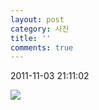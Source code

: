 ```yaml
---
layout: post
category: 사진
title: ''
comments: true
---
```

2011-11-03 21:11:02


![][link0]

  


[link0]:https://t1.daumcdn.net/cfile/tistory/181A8A494EB284D024
